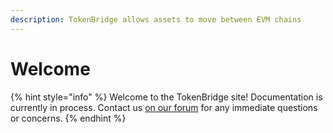 ```yaml
---
description: TokenBridge allows assets to move between EVM chains
---
```


# Welcome

{% hint style="info" %}
Welcome to the TokenBridge site! Documentation is currently in process. Contact us [on our forum](https://forum.poa.network/c/tokenbridge/) for any immediate questions or concerns.
{% endhint %}



